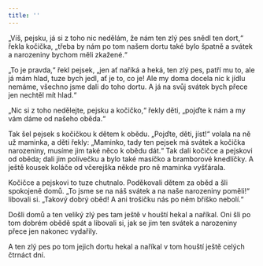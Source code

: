 ```yaml
---
title: ''
---
```


„Víš, pejsku, já si z toho nic nedělám, že nám ten zlý pes snědl ten dort,“ řekla kočička, „třeba by nám po tom našem dortu také bylo špatně a svátek a narozeniny bychom měli zkažené.“

„To je pravda,“ řekl pejsek, „jen ať naříká a heká, ten zlý pes, patří mu to, ale já mám hlad, tuze bych jedl, ať je to, co je! Ale my doma docela nic k jídlu nemáme, všechno jsme dali do toho dortu. A já na svůj svátek bych přece jen nechtěl mít hlad.“

„Nic si z toho nedělejte, pejsku a kočičko,“ řekly děti, „pojďte k nám a my vám dáme od našeho oběda.“

Tak šel pejsek s kočičkou k dětem k obědu. „Pojďte, děti, jíst!“ volala na ně už maminka, a děti řekly: „Maminko, tady ten pejsek má svátek a kočička narozeniny, musíme jim také něco k obědu dát.“ Tak dali kočičce a pejskovi od oběda; dali jim polívečku a bylo také masíčko a bramborové knedlíčky. A ještě kousek koláče od včerejška někde pro ně maminka vyšťárala.

Kočičce a pejskovi to tuze chutnalo. Poděkovali dětem za oběd a šli spokojeně domů. „To jsme se na náš svátek a na naše narozeniny poměli!“ libovali si. „Takový dobrý oběd! A ani trošičku nás po něm bříško nebolí.“

Došli domů a ten veliký zlý pes tam ještě v houští hekal a naříkal. Oni šli po tom dobrém obědě spát a libovali si, jak se jim ten svátek a narozeniny přece jen nakonec vydařily.

A ten zlý pes po tom jejich dortu hekal a naříkal v tom houští ještě celých čtrnáct dní.
